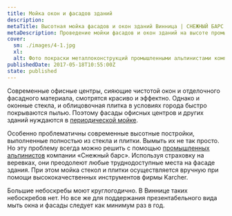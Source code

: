 ```yaml
---
title: Мойка окон и фасадов зданий
description: 
metaTitle: Высотная мойка фасадов и окон зданий Винница | СНЕЖНЫЙ БАРС
metaDescription: Проведение мойки фасадов и окон зданий на высоте промышленными альпинистами ☎+38 (096)555-30-92 от специалистов компании Снежный Барс
cover:
  sm: ./images/4-1.jpg
  xl: 
  alt: Фото покраски металлоконструкций промышленными альпинистами компании "Снежный Барс"
publishedDate: 2017-05-18T10:55:00Z
state: published    
---
```

Современные офисные центры, сияющие чистотой окон и отделочного фасадного материала, смотрятся красиво и эффектно. Однако и оконные стекла, и облицовочная плитка в условиях города быстро покрываются пылью. Поэтому фасады офисных центров и других зданий нуждаются в [периодической мойке](/moika-okon/ "Мойка Ваших окон будет безупречна, а витрины будут блестеть и переливаться на солнце").

Особенно проблематичны современные высотные постройки, выполненные полностью из стекла и плитки. Вымыть их не так просто. Но эту проблему всегда можно решить с помощью [промышленных альпинистов](/promyshlennyi-alpinizm/ "Высотные работы любой сложности") компании «Снежный барс». Используя страховку на веревках, они преодолеют любые труднодоступные места на фасаде здания. При этом мойка стекол и плитки осуществляется вручную при помощи высококачественных инструментов фирмы Karcher.

Большие небоскребы моют круглогодично. В Виннице таких небоскребов нет. Но все же для поддержания презентабельного вида мыть окна и фасады следует как минимум раз в год.
